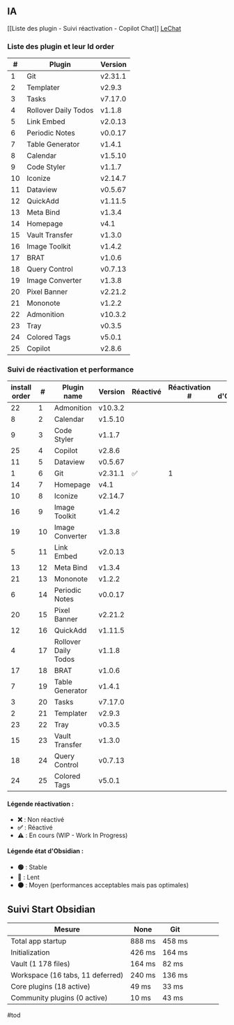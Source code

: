## IA 
[[Liste des plugin - Suivi réactivation - Copilot Chat]]
[LeChat](https://chat.mistral.ai/chat/2caf8c2a-1d6e-46de-878c-ede6dab6d939)
### Liste des plugin et leur Id order

| #   | Plugin               | Version |
| --- | -------------------- | ------- |
| 1   | Git                  | v2.31.1 |
| 2   | Templater            | v2.9.3  |
| 3   | Tasks                | v7.17.0 |
| 4   | Rollover Daily Todos | v1.1.8  |
| 5   | Link Embed           | v2.0.13 |
| 6   | Periodic Notes       | v0.0.17 |
| 7   | Table Generator      | v1.4.1  |
| 8   | Calendar             | v1.5.10 |
| 9   | Code Styler          | v1.1.7  |
| 10  | Iconize              | v2.14.7 |
| 11  | Dataview             | v0.5.67 |
| 12  | QuickAdd             | v1.11.5 |
| 13  | Meta Bind            | v1.3.4  |
| 14  | Homepage             | v4.1    |
| 15  | Vault Transfer       | v1.3.0  |
| 16  | Image Toolkit        | v1.4.2  |
| 17  | BRAT                 | v1.0.6  |
| 18  | Query Control        | v0.7.13 |
| 19  | Image Converter      | v1.3.8  |
| 20  | Pixel Banner         | v2.21.2 |
| 21  | Mononote             | v1.2.2  |
| 22  | Admonition           | v10.3.2 |
| 23  | Tray                 | v0.3.5  |
| 24  | Colored Tags         | v5.0.1  |
| 25  | Copilot              | v2.8.6  |

### Suivi de réactivation et performance

| install<br>order | #   | Plugin name          | Version | Réactivé | Réactivation # | État d'Obsidian |
| ---------------- | --- | -------------------- | ------- | -------- | -------------- | --------------- |
| 22               | 1   | Admonition           | v10.3.2 |          |                |                 |
| 8                | 2   | Calendar             | v1.5.10 |          |                |                 |
| 9                | 3   | Code Styler          | v1.1.7  |          |                |                 |
| 25               | 4   | Copilot              | v2.8.6  |          |                |                 |
| 11               | 5   | Dataview             | v0.5.67 |          |                |                 |
| 1                | 6   | Git                  | v2.31.1 | ✅        | 1              |                 |
| 14               | 7   | Homepage             | v4.1    |          |                |                 |
| 10               | 8   | Iconize              | v2.14.7 |          |                |                 |
| 16               | 9   | Image Toolkit        | v1.4.2  |          |                |                 |
| 19               | 10  | Image Converter      | v1.3.8  |          |                |                 |
| 5                | 11  | Link Embed           | v2.0.13 |          |                |                 |
| 13               | 12  | Meta Bind            | v1.3.4  |          |                |                 |
| 21               | 13  | Mononote             | v1.2.2  |          |                |                 |
| 6                | 14  | Periodic Notes       | v0.0.17 |          |                |                 |
| 20               | 15  | Pixel Banner         | v2.21.2 |          |                |                 |
| 12               | 16  | QuickAdd             | v1.11.5 |          |                |                 |
| 4                | 17  | Rollover Daily Todos | v1.1.8  |          |                |                 |
| 17               | 18  | BRAT                 | v1.0.6  |          |                |                 |
| 7                | 19  | Table Generator      | v1.4.1  |          |                |                 |
| 3                | 20  | Tasks                | v7.17.0 |          |                |                 |
| 2                | 21  | Templater            | v2.9.3  |          |                |                 |
| 23               | 22  | Tray                 | v0.3.5  |          |                |                 |
| 15               | 23  | Vault Transfer       | v1.3.0  |          |                |                 |
| 18               | 24  | Query Control        | v0.7.13 |          |                |                 |
| 24               | 25  | Colored Tags         | v5.0.1  |          |                |                 |


#### Légende réactivation :

- **❌** : Non réactivé
- **✅** : Réactivé
- **⚠️** : En cours (WIP - Work In Progress)

#### Légende état d'Obsidian :

- **🟢** : Stable
- **🔴** : Lent
- **🟠** : Moyen (performances acceptables mais pas optimales)


## Suivi Start Obsidian


| Mesure                           | None   | Git    |     |     |     |     |
| -------------------------------- | ------ | ------ | --- | --- | --- | --- |
| Total app startup                | 888 ms | 458 ms |     |     |     |     |
| Initialization                   | 426 ms | 164 ms |     |     |     |     |
| Vault (1 178 files)              | 164 ms | 82 ms  |     |     |     |     |
| Workspace (16 tabs, 11 deferred) | 240 ms | 136 ms |     |     |     |     |
| Core plugins (18 active)         | 49 ms  | 33 ms  |     |     |     |     |
| Community plugins (0 active)     | 10 ms  | 43 ms  |     |     |     |     |
#tod  

